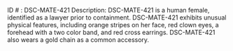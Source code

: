 ID # : DSC-MATE-421
Description: DSC-MATE-421 is a human female, identified as a lawyer prior to containment. DSC-MATE-421 exhibits unusual physical features, including orange stripes on her face, red clown eyes, a forehead with a two color band, and red cross earrings. DSC-MATE-421 also wears a gold chain as a common accessory.